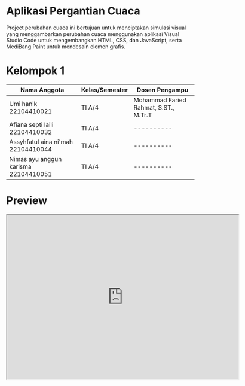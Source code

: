 # Aplikasi Pergantian Cuaca
Project perubahan cuaca ini bertujuan untuk menciptakan simulasi visual yang menggambarkan perubahan cuaca menggunakan aplikasi Visual Studio Code untuk mengembangkan HTML, CSS, dan JavaScript, serta MediBang Paint untuk mendesain elemen grafis.

# Kelompok 1

| Nama Anggota | Kelas/Semester | Dosen Pengampu |
|----------|----------|----------|
| Umi hanik 22104410021 | TI A/4 | Mohammad Faried Rahmat, S.ST., M.Tr.T |
| Afiana septi laili 22104410032 | TI A/4 | ---------- |
| Assyhfatul aina ni'mah 22104410044 | TI A/4 | ---------- |
| Nimas ayu anggun karisma 22104410051 | TI A/4 | ---------- |

# Preview

<iframe src="https://drive.google.com/file/d/14IGAppiyYHBzeQi_RmoQwoWCPo1rmsbL/preview" width="620" height="440" allow="autoplay"></iframe>

